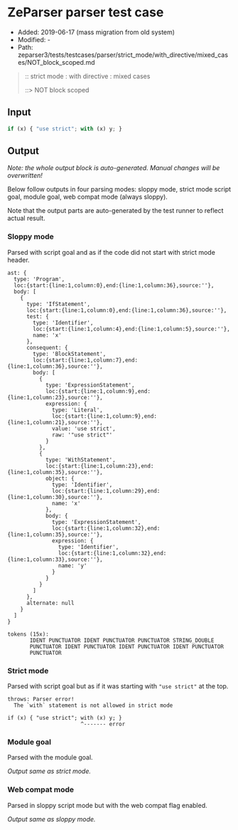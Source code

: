 # ZeParser parser test case

- Added: 2019-06-17 (mass migration from old system)
- Modified: -
- Path: zeparser3/tests/testcases/parser/strict_mode/with_directive/mixed_cases/NOT_block_scoped.md

> :: strict mode : with directive : mixed cases
>
> ::> NOT block scoped

## Input

`````js
if (x) { "use strict"; with (x) y; }
`````

## Output

_Note: the whole output block is auto-generated. Manual changes will be overwritten!_

Below follow outputs in four parsing modes: sloppy mode, strict mode script goal, module goal, web compat mode (always sloppy).

Note that the output parts are auto-generated by the test runner to reflect actual result.

### Sloppy mode

Parsed with script goal and as if the code did not start with strict mode header.

`````
ast: {
  type: 'Program',
  loc:{start:{line:1,column:0},end:{line:1,column:36},source:''},
  body: [
    {
      type: 'IfStatement',
      loc:{start:{line:1,column:0},end:{line:1,column:36},source:''},
      test: {
        type: 'Identifier',
        loc:{start:{line:1,column:4},end:{line:1,column:5},source:''},
        name: 'x'
      },
      consequent: {
        type: 'BlockStatement',
        loc:{start:{line:1,column:7},end:{line:1,column:36},source:''},
        body: [
          {
            type: 'ExpressionStatement',
            loc:{start:{line:1,column:9},end:{line:1,column:23},source:''},
            expression: {
              type: 'Literal',
              loc:{start:{line:1,column:9},end:{line:1,column:21},source:''},
              value: 'use strict',
              raw: '"use strict"'
            }
          },
          {
            type: 'WithStatement',
            loc:{start:{line:1,column:23},end:{line:1,column:35},source:''},
            object: {
              type: 'Identifier',
              loc:{start:{line:1,column:29},end:{line:1,column:30},source:''},
              name: 'x'
            },
            body: {
              type: 'ExpressionStatement',
              loc:{start:{line:1,column:32},end:{line:1,column:35},source:''},
              expression: {
                type: 'Identifier',
                loc:{start:{line:1,column:32},end:{line:1,column:33},source:''},
                name: 'y'
              }
            }
          }
        ]
      },
      alternate: null
    }
  ]
}

tokens (15x):
       IDENT PUNCTUATOR IDENT PUNCTUATOR PUNCTUATOR STRING_DOUBLE
       PUNCTUATOR IDENT PUNCTUATOR IDENT PUNCTUATOR IDENT PUNCTUATOR
       PUNCTUATOR
`````

### Strict mode

Parsed with script goal but as if it was starting with `"use strict"` at the top.

`````
throws: Parser error!
  The `with` statement is not allowed in strict mode

if (x) { "use strict"; with (x) y; }
                       ^------- error
`````


### Module goal

Parsed with the module goal.

_Output same as strict mode._

### Web compat mode

Parsed in sloppy script mode but with the web compat flag enabled.

_Output same as sloppy mode._
